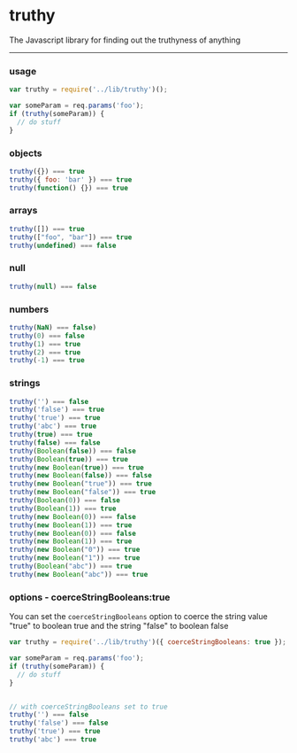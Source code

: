 # truthy

The Javascript library for finding out the truthyness of anything

----

### usage

```js
var truthy = require('../lib/truthy')();

var someParam = req.params('foo');
if (truthy(someParam)) {
  // do stuff
}

```


### objects

```js
truthy({}) === true
truthy({ foo: 'bar' }) === true
truthy(function() {}) === true
```

### arrays

```js
truthy([]) === true
truthy(["foo", "bar"]) === true
truthy(undefined) === false
```

### null

```js
truthy(null) === false
```


### numbers

```js
truthy(NaN) === false)
truthy(0) === false
truthy(1) === true
truthy(2) === true
truthy(-1) === true
```


### strings

```js
truthy('') === false
truthy('false') === true
truthy('true') === true
truthy('abc') === true
truthy(true) === true
truthy(false) === false
truthy(Boolean(false)) === false
truthy(Boolean(true)) === true
truthy(new Boolean(true)) === true
truthy(new Boolean(false)) === false
truthy(new Boolean("true")) === true
truthy(new Boolean("false")) === true
truthy(Boolean(0)) === false
truthy(Boolean(1)) === true
truthy(new Boolean(0)) === false
truthy(new Boolean(1)) === true
truthy(new Boolean(0)) === false
truthy(new Boolean(1)) === true
truthy(new Boolean("0")) === true
truthy(new Boolean("1")) === true
truthy(Boolean("abc")) === true
truthy(new Boolean("abc")) === true
```


### options - coerceStringBooleans:true
You can set the `coerceStringBooleans` option to coerce the string value "true" to boolean true and the string "false" to boolean false

```js
var truthy = require('../lib/truthy')({ coerceStringBooleans: true });

var someParam = req.params('foo');
if (truthy(someParam)) {
  // do stuff
}

```


```js

// with coerceStringBooleans set to true
truthy('') === false
truthy('false') === false
truthy('true') === true
truthy('abc') === true
```